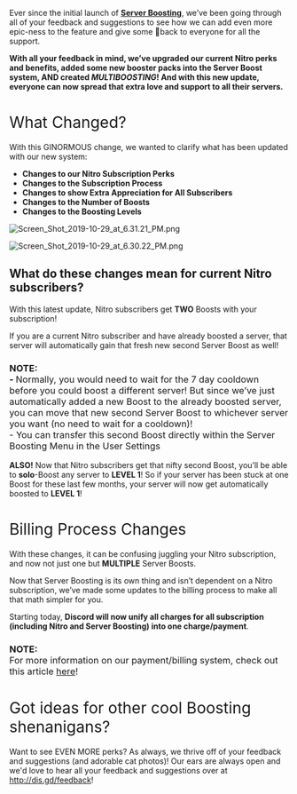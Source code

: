 <p><span style="font-weight: 400;">Ever since the initial launch of <a href="https://support.discord.com/hc/en-us/articles/360028038352" target="_blank" rel="noopener"><span class="wysiwyg-color-pink"><strong>Server Boosting</strong></span></a>, we’ve been going through all of your feedback and suggestions to see how we can add even more epic-ness to the feature and give some 💖back to everyone for all the support. </span></p>
<p><strong>With all your feedback in mind, we’ve upgraded our current Nitro perks and benefits, added some new booster packs into the Server Boost system, AND created </strong><strong><em>MULTIBOOSTING</em></strong><strong>! And with this new update, everyone can now spread that extra love and support to all their servers. </strong></p>
<h1><span style="font-weight: 400;">What Changed? </span></h1>
<p><span style="font-weight: 400;">With this GINORMOUS change, we wanted to clarify what has been updated with our new system:</span></p>
<ul>
    <li><span class="wysiwyg-color-orange110"><strong>Changes to our Nitro Subscription Perks</strong></span></li>
    <li><span class="wysiwyg-color-orange110" style="font-weight: 400;"><strong>Changes to the Subscription Process</strong></span></li>
    <li><span class="wysiwyg-color-orange110"><strong>Changes to show Extra Appreciation for All Subscribers</strong></span></li>
    <li><span class="wysiwyg-color-orange110"><strong>Changes to the Number of Boosts</strong></span></li>
    <li><span class="wysiwyg-color-orange110"><strong>Changes to the Boosting Levels</strong></span></li>
</ul>
<p><img src="https://support.discord.com/hc/article_attachments/360041832491/Screen_Shot_2019-10-29_at_6.31.21_PM.png" alt="Screen_Shot_2019-10-29_at_6.31.21_PM.png"></p>
<p><img src="https://support.discord.com/hc/article_attachments/360041832271/Screen_Shot_2019-10-29_at_6.30.22_PM.png" alt="Screen_Shot_2019-10-29_at_6.30.22_PM.png"></p>
<h2>
    <span style="font-family: -apple-system, BlinkMacSystemFont, 'Segoe UI', Helvetica, Arial, sans-serif;">What do these changes mean for current Nitro subscribers? </span> 
</h2>
<p><span style="font-weight: 400;">With this latest update, Nitro subscribers get </span><strong>TWO</strong><span style="font-weight: 400;"> Boosts with your subscription! </span></p>
<p><span style="font-weight: 400;">If you are a current Nitro subscriber and have already boosted a server, that server will automatically gain that fresh new second Server Boost as well! </span></p>
<h3>
    <span style="font-weight: 400;"><strong>NOTE:</strong> </span><strong><br></strong><strong>- </strong><span style="font-weight: 400;">Normally, you would need to wait for the 7 day cooldown before you could boost a different server! But since we’ve just automatically added a new Boost to the already boosted server, you can move that new second Server Boost to whichever server you want (no need to wait for a cooldown)! <br></span><span style="font-weight: 400;">- You can transfer this second Boost directly within the Server Boosting Menu in the User Settings </span>
</h3>
<p><strong>ALSO!</strong><span style="font-weight: 400;"> Now that Nitro subscribers get that nifty second Boost, you’ll be able to </span><span class="wysiwyg-color-blue70"><strong>solo</strong></span><span style="font-weight: 400;">-Boost any server to <strong>LEVEL 1</strong>! So if your server has been stuck at one Boost for these last few months, your server will now get automatically boosted to <strong>LEVEL 1</strong>! </span> </p>
<h1><span style="font-weight: 400;">Billing Process Changes</span></h1>
<p><span style="font-weight: 400;">With these changes, it can be confusing juggling your Nitro subscription, and now not just one but </span><strong>MULTIPLE</strong><span style="font-weight: 400;"> Server Boosts. </span></p>
<p><span style="font-weight: 400;">Now that Server Boosting is its own thing and isn’t dependent on a Nitro subscription, we’ve made some updates to the billing process to make all that math simpler for you.</span></p>
<p><span style="font-weight: 400;">Starting today, </span><strong>Discord will now unify all charges for all subscription (including Nitro and Server Boosting) into one charge/payment</strong><span style="font-weight: 400;">.</span> </p>
<h3><span style="font-weight: 400;"><strong>NOTE:</strong> <br>For more information on our payment/billing system, check out this article <a href="https://support.discord.com/hc/en-us/articles/360017693772" target="_blank" rel="noopener">here</a>!</span></h3>
<h1><span style="font-weight: 400;">Got ideas for other cool Boosting shenanigans?</span></h1>
<p><span style="font-weight: 400;">Want to see EVEN MORE perks? As always, we thrive off of your feedback and suggestions (and adorable cat photos)! Our ears are always open and we'd love to hear all your feedback and suggestions over at </span><a href="http://dis.gd/feedback" target="_blank" rel="noopener">http://dis.gd/feedback</a><span style="font-weight: 400;">! </span><span style="font-weight: 400;"><br></span></p>